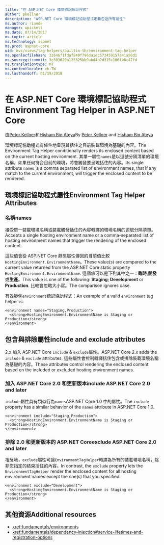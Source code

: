 ```yaml
---
title: "在 ASP.NET Core 環境標記協助程式"
author: pkellner
description: "ASP.NET Core 環境標記協助程式定義包括所有屬性"
ms.author: riande
manager: wpickett
ms.date: 07/14/2017
ms.topic: article
ms.technology: aspnet
ms.prod: aspnet-core
uid: mvc/views/tag-helpers/builtin-th/environment-tag-helper
ms.openlocfilehash: 32646f1fdaf840f796da1ec573459157a41a86d1
ms.sourcegitcommit: 3e303620a125325bb9abd4b2d315c106fb8c47fd
ms.translationtype: MT
ms.contentlocale: zh-TW
ms.lasthandoff: 01/19/2018
---
```

# <a name="environment-tag-helper-in-aspnet-core"></a><span data-ttu-id="00db7-103">在 ASP.NET Core 環境標記協助程式</span><span class="sxs-lookup"><span data-stu-id="00db7-103">Environment Tag Helper in ASP.NET Core</span></span>

<span data-ttu-id="00db7-104">由[Peter Kellner](http://peterkellner.net)和[Hisham Bin Ateya](https://twitter.com/hishambinateya)</span><span class="sxs-lookup"><span data-stu-id="00db7-104">By [Peter Kellner](http://peterkellner.net) and [Hisham Bin Ateya](https://twitter.com/hishambinateya)</span></span>

<span data-ttu-id="00db7-105">環境標記協助程式有條件地呈現其括住之目前裝載環境為基礎的內容。</span><span class="sxs-lookup"><span data-stu-id="00db7-105">The Environment Tag Helper conditionally renders its enclosed content based on the current hosting environment.</span></span> <span data-ttu-id="00db7-106">其單一屬性`names`是以逗號分隔清單的環境名稱，如果任何符合目前的環境，將會觸發要呈現括住的內容。</span><span class="sxs-lookup"><span data-stu-id="00db7-106">Its single attribute `names` is a comma separated list of environment names, that if any match to the current environment, will trigger the enclosed content to be rendered.</span></span>

## <a name="environment-tag-helper-attributes"></a><span data-ttu-id="00db7-107">環境標記協助程式屬性</span><span class="sxs-lookup"><span data-stu-id="00db7-107">Environment Tag Helper Attributes</span></span>

### <a name="names"></a><span data-ttu-id="00db7-108">名稱</span><span class="sxs-lookup"><span data-stu-id="00db7-108">names</span></span>

<span data-ttu-id="00db7-109">接受單一裝載環境名稱或裝載觸發括住的內容轉譯的環境名稱的逗號分隔清單。</span><span class="sxs-lookup"><span data-stu-id="00db7-109">Accepts a single hosting environment name or a comma-separated list of hosting environment names that trigger the rendering of the enclosed content.</span></span>

<span data-ttu-id="00db7-110">這些值會從 ASP.NET Core 靜態屬性傳回的目前值比較`HostingEnvironment.EnvironmentName`。</span><span class="sxs-lookup"><span data-stu-id="00db7-110">These value(s) are compared to the current value returned from the ASP.NET Core static property `HostingEnvironment.EnvironmentName`.</span></span>  <span data-ttu-id="00db7-111">這個值可以是下列其中之一：**臨時**;**開發**或**生產**。</span><span class="sxs-lookup"><span data-stu-id="00db7-111">This value is one of the following: **Staging**; **Development** or **Production**.</span></span> <span data-ttu-id="00db7-112">比較會忽略大小寫。</span><span class="sxs-lookup"><span data-stu-id="00db7-112">The comparison ignores case.</span></span>

<span data-ttu-id="00db7-113">有效範例`environment`標記協助程式：</span><span class="sxs-lookup"><span data-stu-id="00db7-113">An example of a valid `environment` tag helper is:</span></span>

```cshtml
<environment names="Staging,Production">
  <strong>HostingEnvironment.EnvironmentName is Staging or Production</strong>
</environment>
```

## <a name="include-and-exclude-attributes"></a><span data-ttu-id="00db7-114">包含與排除屬性</span><span class="sxs-lookup"><span data-stu-id="00db7-114">include and exclude attributes</span></span>

<span data-ttu-id="00db7-115">2.x 加入 ASP.NET Core `include`  &  `exclude`屬性。</span><span class="sxs-lookup"><span data-stu-id="00db7-115">ASP.NET Core 2.x adds the `include` & `exclude` attributes.</span></span> <span data-ttu-id="00db7-116">這些屬性會控制轉譯括住包含或排除裝載環境名稱為基礎的內容。</span><span class="sxs-lookup"><span data-stu-id="00db7-116">These attributes control rendering the enclosed content based on the included or excluded hosting environment names.</span></span>

### <a name="include-aspnet-core-20-and-later"></a><span data-ttu-id="00db7-117">加入 ASP.NET Core 2.0 和更新版本</span><span class="sxs-lookup"><span data-stu-id="00db7-117">include ASP.NET Core 2.0 and later</span></span>

<span data-ttu-id="00db7-118">`include`屬性具有類似行為`names`ASP.NET Core 1.0 中的屬性。</span><span class="sxs-lookup"><span data-stu-id="00db7-118">The `include` property has a similar behavior of the `names` attribute in ASP.NET Core 1.0.</span></span>

```cshtml
<environment include="Staging,Production">
  <strong>HostingEnvironment.EnvironmentName is Staging or Production</strong>
</environment>
```

### <a name="exclude-aspnet-core-20-and-later"></a><span data-ttu-id="00db7-119">排除 2.0 和更新版本的 ASP.NET Core</span><span class="sxs-lookup"><span data-stu-id="00db7-119">exclude ASP.NET Core 2.0 and later</span></span>

<span data-ttu-id="00db7-120">相反地，`exclude`屬性可讓`EnvironmentTagHelper`轉譯為所有的裝載環境名稱，除非您指定的結束括住的內容。</span><span class="sxs-lookup"><span data-stu-id="00db7-120">In contrast, the `exclude` property lets the `EnvironmentTagHelper` render the enclosed content for all hosting environment names except the one(s) that you specified.</span></span>

```cshtml
<environment exclude="Development">
  <strong>HostingEnvironment.EnvironmentName is Staging or Production</strong>
</environment>
```

## <a name="additional-resources"></a><span data-ttu-id="00db7-121">其他資源</span><span class="sxs-lookup"><span data-stu-id="00db7-121">Additional resources</span></span>

* <xref:fundamentals/environments>
* <xref:fundamentals/dependency-injection#service-lifetimes-and-registration-options>
